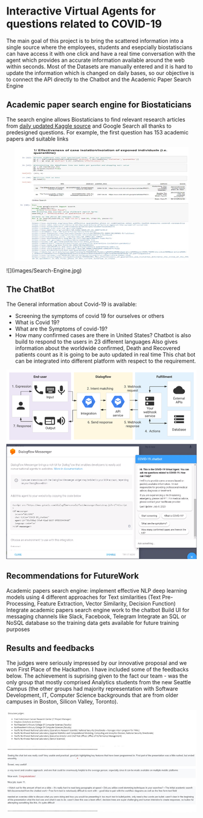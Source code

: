 # Interactive Virtual Agents for questions related to COVID-19
The main goal of this project is to bring the scattered information into a single source where the employees, students and esepcially biostatiscians can have access it with one click and have a real time conversation with the agent which provides an accurate information available around the web within seconds. Most of the Datasets are manually entered and it is hard to update the information which is changed on daily bases, so our objective is to connect the API directly to the Chatbot and the Academic Paper Search Engine 

## Academic paper search engine for Biostaticians 
The search engine allows Biostaticians to find relevant research articles from [daily updated Kaggle source](https://www.kaggle.com/allen-institute-for-ai/CORD-19-research-challenge) and Google Search all thanks to predesigned questions. For example, the first question has 153 academic papers and suitable links
<p align="center">
  <p align="center">
  <img width="460" height="300" src="images/Search-Engine.jpg">
</p>
  ![](images/Search-Engine.jpg)
</p>


## The ChatBot
The General information about Covid-19 is available:
- Screening the symptoms of covid 19 for ourselves or others
- What is Covid 19?
- What are the Symptoms of covid-19?
- How many confirmed cases are there in United States?
Chatbot is also build to respond to the users in 23 different languages
Also gives information about the worldwide confirmed, Death and Recovered patients count as it is going to be auto updated in real time 
This chat bot can be integrated into different platform with respect to the requirement.

![](images/Chatbot-Data-Retrieval-and-Analysis.png)
![](images/ChatBox-Demonstration.png)

## Recommendations for FutureWork 
Academic papers search engine: implement effective NLP deep learning models using 4 different approaches for Text similarities (Text Pre-Processing, Feature Extraction, Vector Similarity, Decision Function)
Integrate academic papers search engine work to the chatbot
Build UI for messaging channels like Slack, Facebook, Telegram
Integrate an SQL or NoSQL database so the training data gets available for future training purposes

## Results and feedbacks 
The judges were seriously impressed by our innovative proposal and we won First Place of the Hackathon. I have included some of the feedbacks below. 
The achievement is suprising given to the fact our team - was the only group that mostly comprised Analytics students from the new Seattle Campus (the other groups had majority representation with Software Development, IT, Computer Science backgrounds that are from older campuses in Boston, Silicon Valley, Toronto).

![](images/Feedbacks2.jpg)
